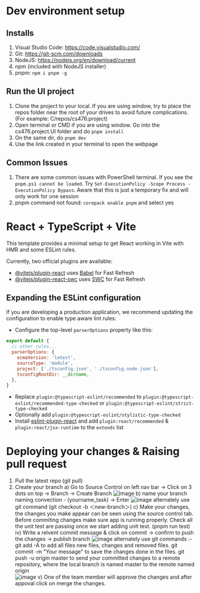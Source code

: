 # Dev environment setup
## Installs
1. Visual Studio Code: https://code.visualstudio.com/
1. Git: https://git-scm.com/downloads
1. NodeJS: https://nodejs.org/en/download/current
1. npm (included with NodeJS installer)
1. pnpm: `npm i pnpm -g`
   
## Run the UI project
1. Clone the project to your local. If you are using window, try to place the repos folder near the root of your drives to avoid future complications. (For example: C/repos/cs476.project)
1. Open terminal or CMD if you are using window. Go into the cs476.project.UI folder and do `pnpm install`
1. On the same dir, do `pnpm dev`
1. Use the link created in your terminal to open the webpage

## Common Issues
1. There are some common issues with PowerShell terminal. If you see the `pnpm.ps1 cannot be loaded`. Try `Set-ExecutionPolicy -Scope Process -ExecutionPolicy Bypass`. Aware that this is just a temporary fix and will only work for one session
1. pnpm command not found: `corepack enable pnpm` and select yes


# React + TypeScript + Vite

This template provides a minimal setup to get React working in Vite with HMR and some ESLint rules.

Currently, two official plugins are available:

- [@vitejs/plugin-react](https://github.com/vitejs/vite-plugin-react/blob/main/packages/plugin-react/README.md) uses [Babel](https://babeljs.io/) for Fast Refresh
- [@vitejs/plugin-react-swc](https://github.com/vitejs/vite-plugin-react-swc) uses [SWC](https://swc.rs/) for Fast Refresh

## Expanding the ESLint configuration

If you are developing a production application, we recommend updating the configuration to enable type aware lint rules:

- Configure the top-level `parserOptions` property like this:

```js
export default {
  // other rules...
  parserOptions: {
    ecmaVersion: 'latest',
    sourceType: 'module',
    project: ['./tsconfig.json', './tsconfig.node.json'],
    tsconfigRootDir: __dirname,
  },
}
```

- Replace `plugin:@typescript-eslint/recommended` to `plugin:@typescript-eslint/recommended-type-checked` or `plugin:@typescript-eslint/strict-type-checked`
- Optionally add `plugin:@typescript-eslint/stylistic-type-checked`
- Install [eslint-plugin-react](https://github.com/jsx-eslint/eslint-plugin-react) and add `plugin:react/recommended` & `plugin:react/jsx-runtime` to the `extends` list

# Deploying your changes & Raising pull request

1. Pull the latest repo (git pull)
2. Create your branch
   a) Go to Source Control on left nav bar -> Click on 3 dots on top -> Branch -> Create Branch 
      ![image](https://github.com/longpdev/cs476.project/assets/56104171/8052d914-4718-4c1c-a6fd-83ff1f0972e3)
   b) name your branch naming convection - (yourname_task) -> Enter
      ![image](https://github.com/longpdev/cs476.project/assets/56104171/ce256ff6-55e8-40cf-90ef-4c2949683802)
      alternately use git command (git checkout -b ＜new-branch＞)
   c) Make your changes, the changes you make appear can be seen using the source control tab.
      Before commiting changes make sure app is running properly.
      Check all the unit test are passing once we start adding unit test. (pnpm run test)
   iv) Write a relvent commit message & click on commit -> confirm to push the changes -> publish branch
      ![image](https://github.com/longpdev/cs476.project/assets/56104171/822dac11-e4cd-4b1f-86cb-296c3cd9b31b)
      alternately use git commands :-
      git add -A to add all files new files, changes and removed files.
      git commit -m "Your message" to save the changes done in the files.
      git push -u origin master to send your committed changes to a remote repository, where the local branch is named master to the remote named origin         
      ![image](https://github.com/longpdev/cs476.project/assets/56104171/ce54af46-db54-48aa-a80c-f03c030a2c18)
   v) One of the team member will approve the changes and after appoval click on merge the changes.
